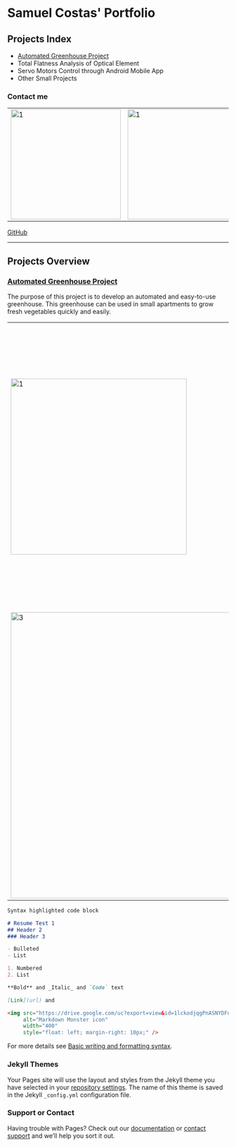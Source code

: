 # Samuel Costas' Portfolio

## Projects Index

- [Automated Greenhouse Project](#automated-greenhouse-project)
- Total Flatness Analysis of Optical Element
- Servo Motors Control through Android Mobile App
- Other Small Projects

### Contact me
<table>
  <tr>
    <td><a href="https://www.linkedin.com/in/samuel-costas-951894110/"><img src="https://drive.google.com/uc?export=view&id=1QA5wfyIx0F-cwll2CzRn5zFvO2czkHH5" alt="1" width= 250px></a></td>
    <td><img src="https://drive.google.com/uc?export=view&id=1KqEVYzgD2Na5WlGWnVlG5EMl4tMfSnUc" alt="1" width= 250px></td>
    <td><img src="https://drive.google.com/uc?export=view&id=1nu9m4T5K-Wnqu_hrrdWHRTkPrxljKmJm" alt="1" width= 250px></td>
  </tr>
</table>

 [GitHub](https://github.com/scostas54) 

___
## Projects Overview

### [Automated Greenhouse Project](https://github.com/scostas54/Greenhouse_Project)

The purpose of this project is to develop an automated and easy-to-use greenhouse. This greenhouse can be used in small apartments to grow fresh vegetables quickly and easily.

<table>
  <tr>
    <td><img src="https://drive.google.com/uc?export=view&id=1lckodjqgPnASNYDFuCkUAGjMT8MpJpJC" alt="1" width = 400px></td>
    <td><img src="https://drive.google.com/uc?export=view&id=1nltS3kl2ppDpbmNlJKRaGdaQvF9etXoe" alt="2" width = 650px></td>
   </tr> 
   <tr>
      <td><img src="https://drive.google.com/uc?export=view&id=1snk4FFNHdyghvBcBQ0uam_Zl-F82w67O" alt="3" width = 650px></td>
      <td><img src="https://drive.google.com/uc?export=view&id=1biuOsKzwus5In8cLqJbGgNJqkEDGb97-" align="left" alt="4" width = 650px></td>
  </tr>
</table>

```markdown
Syntax highlighted code block

# Resume Test 1
## Header 2
### Header 3

- Bulleted
- List

1. Numbered
2. List

**Bold** and _Italic_ and `Code` text

[Link](url) and 

<img src="https://drive.google.com/uc?export=view&id=1lckodjqgPnASNYDFuCkUAGjMT8MpJpJC"
     alt="Markdown Monster icon"
     width="400"
     style="float: left; margin-right: 10px;" />

```
For more details see [Basic writing and formatting syntax](https://docs.github.com/en/github/writing-on-github/getting-started-with-writing-and-formatting-on-github/basic-writing-and-formatting-syntax).

### Jekyll Themes

Your Pages site will use the layout and styles from the Jekyll theme you have selected in your [repository settings](https://github.com/scostas54/scostas54.github.io/settings/pages). The name of this theme is saved in the Jekyll `_config.yml` configuration file.

### Support or Contact

Having trouble with Pages? Check out our [documentation](https://docs.github.com/categories/github-pages-basics/) or [contact support](https://support.github.com/contact) and we’ll help you sort it out.
